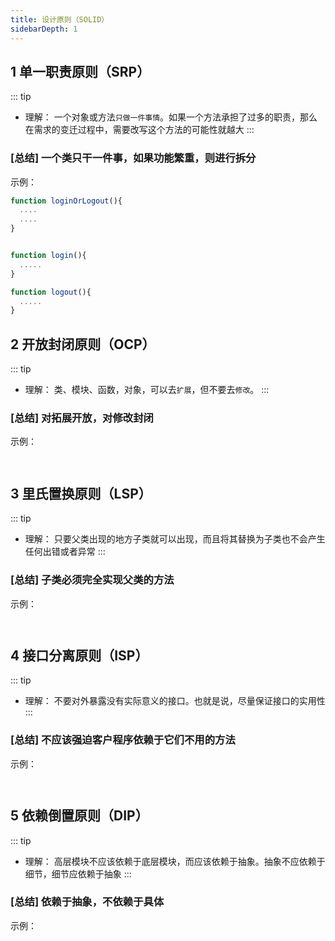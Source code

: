```yaml
---
title: 设计原则（SOLID）
sidebarDepth: 1
---
```


## 1 单一职责原则（SRP）

::: tip

- 理解：
  一个对象或方法`只做一件事情`。如果一个方法承担了过多的职责，那么在需求的变迁过程中，需要改写这个方法的可能性就越大
  :::

### [总结] 一个类只干一件事，如果功能繁重，则进行拆分

示例：

```js
function loginOrLogout(){
  ....
  ....
}

```

```js

function login(){
  .....
}

function logout(){
  .....
}

```

## 2 开放封闭原则（OCP）

::: tip

- 理解：
  类、模块、函数，对象，可以去`扩展`，但不要去`修改`。
  :::

### [总结] 对拓展开放，对修改封闭

示例：

```js
```

```js
```

## 3 里氏置换原则（LSP）

::: tip

- 理解：
  只要父类出现的地方子类就可以出现，而且将其替换为子类也不会产生任何出错或者异常
  :::

### [总结] 子类必须完全实现父类的方法

示例：

```js
```

```js
```

## 4 接口分离原则（ISP）

::: tip

- 理解：
  不要对外暴露没有实际意义的接口。也就是说，尽量保证接口的实用性
  :::

### [总结] 不应该强迫客户程序依赖于它们不用的方法

示例：

```js
```

```js
```

## 5 依赖倒置原则（DIP）

::: tip

- 理解：
  高层模块不应该依赖于底层模块，而应该依赖于抽象。抽象不应依赖于细节，细节应依赖于抽象
  :::

### [总结] 依赖于抽象，不依赖于具体

示例：

```js
```

```js
```
